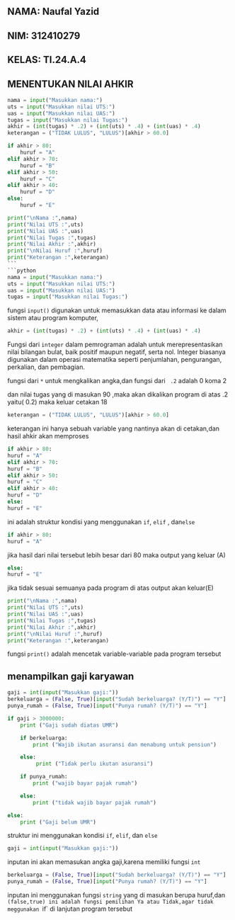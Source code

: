 ## NAMA: Naufal Yazid
## NIM: 312410279
## KELAS: TI.24.A.4

## MENENTUKAN NILAI AHKIR
````PYTHON
nama = input("Masukkan nama:")
uts = input("Masukkan nilai UTS:")
uas = input("Masukkan nilai UAS:")
tugas = input("Masukkan nilai Tugas:")
akhir = (int(tugas) * .2) + (int(uts) * .4) + (int(uas) * .4)
keterangan = ("TIDAK LULUS", "LULUS")[akhir > 60.0]

if akhir > 80:
    huruf = "A"
elif akhir > 70:
    huruf = "B"
elif akhir > 50:
    huruf = "C"
elif akhir > 40:
    huruf = "D"
else:
    huruf = "E"

print("\nNama :",nama)
print("Nilai UTS :",uts)
print("Nilai UAS :",uas)
print("Nilai Tugas :",tugas)
print("Nilai Akhir :",akhir)
print("\nNilai Huruf :",huruf)
print("Keterangan :",keterangan)
```
```python
nama = input("Masukkan nama:")
uts = input("Masukkan nilai UTS:")
uas = input("Masukkan nilai UAS:")
tugas = input("Masukkan nilai Tugas:")
````
fungsi `input()` digunakan untuk memasukkan data atau informasi ke dalam sistem atau program komputer, 

```python
akhir = (int(tugas) * .2) + (int(uts) * .4) + (int(uas) * .4)
````
Fungsi dari `integer` dalam pemrograman adalah untuk merepresentasikan nilai bilangan bulat, baik positif maupun negatif, serta nol. Integer biasanya digunakan dalam operasi matematika seperti penjumlahan, pengurangan, perkalian, dan pembagian.

fungsi dari `*` untuk mengkalikan angka,dan fungsi dari ` .2` adalah 0 koma 2

dan nilai tugas yang di masukan 90 ,maka akan dikalikan program di atas  .2 yaitu( 0.2) maka keluar cetakan 18

```python
keterangan = ("TIDAK LULUS", "LULUS")[akhir > 60.0]
````
keterangan ini hanya sebuah variable yang nantinya akan di cetakan,dan hasil ahkir akan memproses 

```python
if akhir > 80:
huruf = "A"
elif akhir > 70:
huruf = "B"
elif akhir > 50:
huruf = "C"
elif akhir > 40:
huruf = "D"
else:
huruf = "E"
````
ini adalah struktur kondisi yang menggunakan `if`, `elif` , dan`else`

```python
if akhir > 80:
huruf = "A"
````
jika hasil dari nilai tersebut lebih besar dari 80 maka output yang keluar (A)

```python
else:
huruf = "E"
````
jika tidak sesuai semuanya pada program di atas output akan keluar(E)

```python
print("\nNama :",nama)
print("Nilai UTS :",uts)
print("Nilai UAS :",uas)
print("Nilai Tugas :",tugas)
print("Nilai Akhir :",akhir)
print("\nNilai Huruf :",huruf)
print("Keterangan :",keterangan)
````
fungsi `print()` adalah mencetak variable-variable pada program tersebut

## menampilkan gaji karyawan

```python
gaji = int(input("Masukkan gaji:"))
berkeluarga = (False, True)[input("Sudah berkeluarga? (Y/T)") == "Y"]
punya_rumah = (False, True)[input("Punya rumah? (Y/T)") == "Y"]

if gaji > 3000000:
    print ("Gaji sudah diatas UMR")

    if berkeluarga:
        print ("Wajib ikutan asuransi dan menabung untuk pensiun")

    else:
         print ("Tidak perlu ikutan asuransi")

    if punya_rumah:
        print ("wajib bayar pajak rumah")

    else:
        print ("tidak wajib bayar pajak rumah")

else:
    print ("Gaji belum UMR")
````

struktur ini menggunakan kondisi `if`, `elif`, dan `else`

```python
gaji = int(input("Masukkan gaji:"))
````
inputan ini akan memasukan angka gaji,karena memiliki fungsi `int`

```python
berkeluarga = (False, True)[input("Sudah berkeluarga? (Y/T)") == "Y"]
punya_rumah = (False, True)[input("Punya rumah? (Y/T)") == "Y"]
````
inputan ini menggunakan fungsi `string` yang di masukan berupa huruf,dan `(false,true) ini adalah fungsi pemilihan Ya atau Tidak,agar tidak meggunakan `if` di lanjutan program tersebut

```python
````




